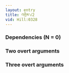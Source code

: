 ```yaml
---
layout: entry
title: འགྲེམ་√2
vid: Hill:0328
---
```

### Dependencies (N = 0)


### Two overt arguments


### Three overt arguments
